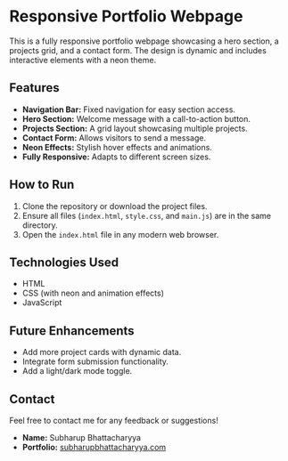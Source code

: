 # Responsive Portfolio Webpage

This is a fully responsive portfolio webpage showcasing a hero section, a projects grid, and a contact form. The design is dynamic and includes interactive elements with a neon theme.

## Features

- **Navigation Bar:** Fixed navigation for easy section access.
- **Hero Section:** Welcome message with a call-to-action button.
- **Projects Section:** A grid layout showcasing multiple projects.
- **Contact Form:** Allows visitors to send a message.
- **Neon Effects:** Stylish hover effects and animations.
- **Fully Responsive:** Adapts to different screen sizes.

## How to Run

1. Clone the repository or download the project files.
2. Ensure all files (`index.html`, `style.css`, and `main.js`) are in the same directory.
3. Open the `index.html` file in any modern web browser.

## Technologies Used

- HTML
- CSS (with neon and animation effects)
- JavaScript

## Future Enhancements

- Add more project cards with dynamic data.
- Integrate form submission functionality.
- Add a light/dark mode toggle.

## Contact
Feel free to contact me for any feedback or suggestions!

- **Name:** Subharup Bhattacharyya
- **Portfolio:** [subharupbhattacharyya.com](https://www.subharupbhattacharyya.com/)
